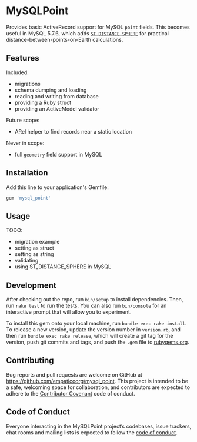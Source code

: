 # MySQLPoint

Provides basic ActiveRecord support for MySQL `point` fields. This becomes useful in MySQL 5.7.6, which adds [`ST_DISTANCE_SPHERE`](https://dev.mysql.com/doc/refman/5.7/en/spatial-convenience-functions.html#function_st-distance-sphere) for practical distance-between-points-on-Earth calculations.

## Features

Included:

* migrations
* schema dumping and loading
* reading and writing from database
* providing a Ruby struct
* providing an ActiveModel validator

Future scope:

* ARel helper to find records near a static location

Never in scope:

* full `geometry` field support in MySQL

## Installation

Add this line to your application's Gemfile:

```ruby
gem 'mysql_point'
```

## Usage

TODO:

* migration example
* setting as struct
* setting as string
* validating
* using ST_DISTANCE_SPHERE in MySQL

## Development

After checking out the repo, run `bin/setup` to install dependencies. Then, run `rake test` to run the tests. You can also run `bin/console` for an interactive prompt that will allow you to experiment.

To install this gem onto your local machine, run `bundle exec rake install`. To release a new version, update the version number in `version.rb`, and then run `bundle exec rake release`, which will create a git tag for the version, push git commits and tags, and push the `.gem` file to [rubygems.org](https://rubygems.org).

## Contributing

Bug reports and pull requests are welcome on GitHub at https://github.com/empaticoorg/mysql_point. This project is intended to be a safe, welcoming space for collaboration, and contributors are expected to adhere to the [Contributor Covenant](http://contributor-covenant.org) code of conduct.

## Code of Conduct

Everyone interacting in the MySQLPoint project’s codebases, issue trackers, chat rooms and mailing lists is expected to follow the [code of conduct](https://github.com/empaticoorg/mysql_point/blob/master/CODE_OF_CONDUCT.md).
